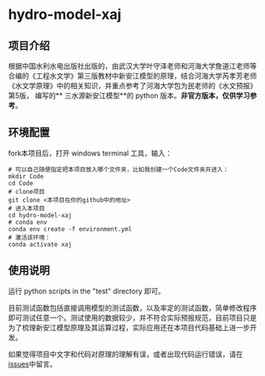 # hydro-model-xaj

## 项目介绍

根据中国水利水电出版社出版的，由武汉大学叶守泽老师和河海大学詹道江老师等合编的《工程水文学》第三版教材中新安江模型的原理，结合河海大学芮孝芳老师《水文学原理》中的相关知识，并重点参考了河海大学包为民老师的《水文预报》第5版， 编写的**
三水源新安江模型**的 python 版本。**非官方版本，仅供学习参考**。

## 环境配置

fork本项目后，打开 windows terminal 工具，输入：

```Shell
# 可以自己随便指定把本项目放入哪个文件夹，比如我创建一个Code文件夹并进入：
mkdir Code
cd Code
# clone项目
git clone <本项目在你的github中的地址>
# 进入本项目
cd hydro-model-xaj
# conda env
conda env create -f environment.yml
# 激活该环境：
conda activate xaj
```

## 使用说明

运行 python scripts in the "test" directory 即可。

目前测试函数包括直接调用模型的测试函数，以及率定的测试函数，简单修改程序即可测试任意一个。测试使用的数据较少，并不符合实际预报规范，目前项目只是为了梳理新安江模型原理及其运算过程，实际应用还在本项目代码基础上进一步开发。

如果觉得项目中文字和代码对原理的理解有误，或者出现代码运行错误，请在[issues](https://github.com/OuyangWenyu/hydro-model-xaj/issues)中留言。
